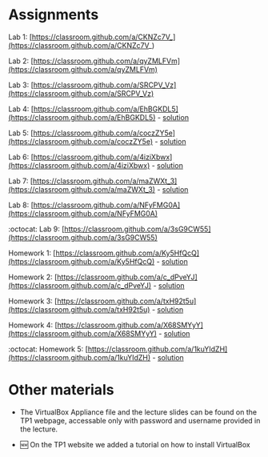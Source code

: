 # Assignments

Lab 1: [https://classroom.github.com/a/CKNZc7V_](https://classroom.github.com/a/CKNZc7V_)

Lab 2: [https://classroom.github.com/a/qyZMLFVm](https://classroom.github.com/a/qyZMLFVm)

Lab 3: [https://classroom.github.com/a/SRCPV_Vz](https://classroom.github.com/a/SRCPV_Vz)

Lab 4: [https://classroom.github.com/a/EhBGKDL5](https://classroom.github.com/a/EhBGKDL5) - [solution](https://github.com/TP1-HHU/lab4)

Lab 5: [https://classroom.github.com/a/coczZY5e](https://classroom.github.com/a/coczZY5e) - [solution](https://github.com/TP1-HHU/lab5)

Lab 6: [https://classroom.github.com/a/4iziXbwx](https://classroom.github.com/a/4iziXbwx) - [solution](https://github.com/TP1-HHU/lab6)

Lab 7: [https://classroom.github.com/a/maZWXt_3](https://classroom.github.com/a/maZWXt_3) - [solution](https://github.com/TP1-HHU/lab7)

Lab 8: [https://classroom.github.com/a/NFyFMG0A](https://classroom.github.com/a/NFyFMG0A)

:octocat: Lab 9: [https://classroom.github.com/a/3sG9CW55](https://classroom.github.com/a/3sG9CW55)

Homework 1: [https://classroom.github.com/a/Ky5HfQcQ](https://classroom.github.com/a/Ky5HfQcQ) - [solution](https://github.com/TP1-HHU/hw1)

Homework 2: [https://classroom.github.com/a/c_dPveYJ](https://classroom.github.com/a/c_dPveYJ) - [solution](https://github.com/TP1-HHU/hw2)

Homework 3: [https://classroom.github.com/a/txH92t5u](https://classroom.github.com/a/txH92t5u) - [solution](https://github.com/TP1-HHU/hw3)

Homework 4: [https://classroom.github.com/a/X68SMYyY](https://classroom.github.com/a/X68SMYyY) - [solution](https://github.com/TP1-HHU/hw4)

:octocat: Homework 5: [https://classroom.github.com/a/1kuYIdZH](https://classroom.github.com/a/1kuYIdZH) - [solution](https://github.com/TP1-HHU/hw5)

# Other materials

* The VirtualBox Appliance file and the lecture slides can be found on the TP1 webpage,
accessable only with password and username provided in the lecture.

* :new: On the TP1 website we added a tutorial on how to install VirtualBox 

